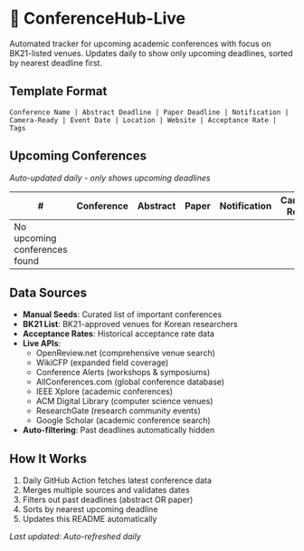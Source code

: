 # 📅 ConferenceHub-Live

Automated tracker for upcoming academic conferences with focus on BK21-listed venues. Updates daily to show only upcoming deadlines, sorted by nearest deadline first.

## Template Format
```
Conference Name | Abstract Deadline | Paper Deadline | Notification | Camera-Ready | Event Date | Location | Website | Acceptance Rate | Tags
```

## Upcoming Conferences
*Auto-updated daily - only shows upcoming deadlines*

<!-- BEGIN:UPCOMING-CONFS -->
| # | Conference | Abstract | Paper | Notification | Camera-Ready | Event | Location | Website | Acceptance | Tags |
|---|---|---|---|---|---|---|---|---|---|---|
| No upcoming conferences found | | | | | | | | | | |
<!-- END:UPCOMING-CONFS -->

## Data Sources
- **Manual Seeds**: Curated list of important conferences
- **BK21 List**: BK21-approved venues for Korean researchers  
- **Acceptance Rates**: Historical acceptance rate data
- **Live APIs**: 
  - OpenReview.net (comprehensive venue search)
  - WikiCFP (expanded field coverage)
  - Conference Alerts (workshops & symposiums)
  - AllConferences.com (global conference database)
  - IEEE Xplore (academic conferences)
  - ACM Digital Library (computer science venues)
  - ResearchGate (research community events)
  - Google Scholar (academic conference search)
- **Auto-filtering**: Past deadlines automatically hidden

## How It Works
1. Daily GitHub Action fetches latest conference data
2. Merges multiple sources and validates dates
3. Filters out past deadlines (abstract OR paper)
4. Sorts by nearest upcoming deadline
5. Updates this README automatically

*Last updated: Auto-refreshed daily*
